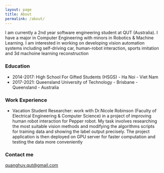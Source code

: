 ```yaml
---
layout: page
title: About
permalink: /about/
---
```


I am currently a 2nd year software engineering student at QUT (Australia). I have a major in Computer Engineering with minors in Robotics & Machine Learning. I am interested in working on developing vision automation systems including self-driving car, human-robot interaction, sports imitation and 3d machoine learning reconstruction

### Education 

* 2014-2017: High School For Gifted Students (HSGS) - Ha Noi - Viet Nam 
* 2017-2021: Queensland University of Technology - Brisbane - Queensland - Australia 

### Work Experience 

* Vacation Student Researcher: work with Dr.Nicole Robinson (Faculty of Electrical Engineering & Computer Science) in a project of improving human robot interaction for Pepper robot. My task involves researching the most suitable vision methods and modifying the algorithms scripts for training data and showing the label output precisely. The project application is then deployed on GPU server for faster computation and testing the data more conveniently

### Contact me

[quanghuy.qut@gmail.com](mailto:quanghuy.qut@gmail.com)
